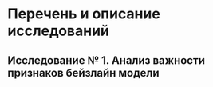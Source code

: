 # Перечень и описание исследований

## Исследование № 1. Анализ важности признаков бейзлайн модели


